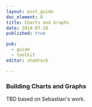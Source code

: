 ```yaml
---
layout: post_guide
doc_element: 8
title: Charts and Graphs
date: 2014-07-20
published: true

pub: 
  - guide
  - toolkit
editor: shadrock

---
```


### Building Charts and Graphs
TBD based on Sebastian's work.

